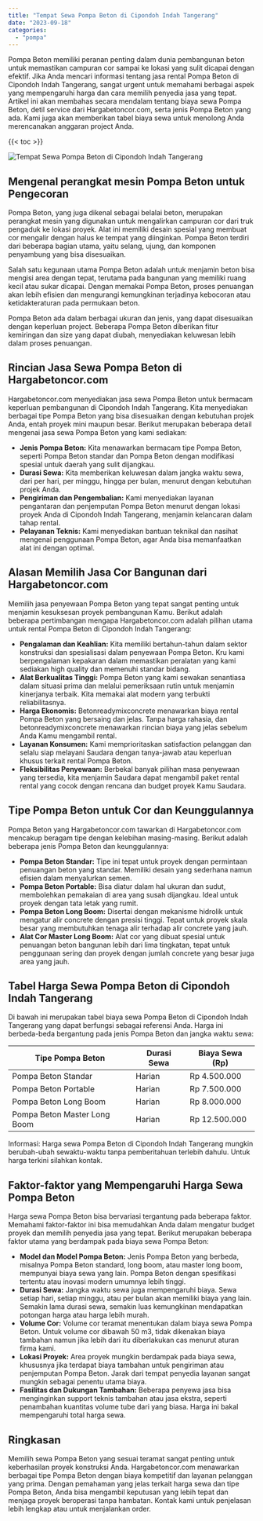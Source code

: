 ```yaml
---
title: "Tempat Sewa Pompa Beton di Cipondoh Indah Tangerang"
date: "2023-09-18"
categories: 
  - "pompa"
---
```




Pompa Beton memiliki peranan penting dalam dunia pembangunan beton untuk memastikan campuran cor sampai ke lokasi yang sulit dicapai dengan efektif. Jika Anda mencari informasi tentang jasa rental Pompa Beton di Cipondoh Indah Tangerang, sangat urgent untuk memahami berbagai aspek yang mempengaruhi harga dan cara memilih penyedia jasa yang tepat. Artikel ini akan membahas secara mendalam tentang biaya sewa Pompa Beton, detil service dari Hargabetoncor.com, serta jenis Pompa Beton yang ada. Kami juga akan memberikan tabel biaya sewa untuk menolong Anda merencanakan anggaran project Anda.

{{< toc >}}

![Tempat Sewa Pompa Beton di Cipondoh Indah Tangerang](https://hargareadymixid.github.io/pompa/concrete-pump%20(6).png)

## Mengenal perangkat mesin Pompa Beton untuk Pengecoran

Pompa Beton, yang juga dikenal sebagai belalai beton, merupakan perangkat mesin yang digunakan untuk mengalirkan campuran cor dari truk pengaduk ke lokasi proyek. Alat ini memiliki desain spesial yang membuat cor mengalir dengan halus ke tempat yang diinginkan. Pompa Beton terdiri dari beberapa bagian utama, yaitu selang, ujung, dan komponen penyambung yang bisa disesuaikan.

Salah satu kegunaan utama Pompa Beton adalah untuk menjamin beton bisa mengisi area dengan tepat, terutama pada bangunan yang memiliki ruang kecil atau sukar dicapai. Dengan memakai Pompa Beton, proses penuangan akan lebih efisien dan mengurangi kemungkinan terjadinya kebocoran atau ketidakteraturan pada permukaan beton.

Pompa Beton ada dalam berbagai ukuran dan jenis, yang dapat disesuaikan dengan keperluan project. Beberapa Pompa Beton diberikan fitur kemiringan dan size yang dapat diubah, menyediakan keluwesan lebih dalam proses penuangan.

## Rincian Jasa Sewa Pompa Beton di Hargabetoncor.com

Hargabetoncor.com menyediakan jasa sewa Pompa Beton untuk bermacam keperluan pembangunan di Cipondoh Indah Tangerang. Kita menyediakan berbagai tipe Pompa Beton yang bisa disesuaikan dengan kebutuhan projek Anda, entah proyek mini maupun besar. Berikut merupakan beberapa detail mengenai jasa sewa Pompa Beton yang kami sediakan:

- **Jenis Pompa Beton:** Kita menawarkan bermacam tipe Pompa Beton, seperti Pompa Beton standar dan Pompa Beton dengan modifikasi spesial untuk daerah yang sulit dijangkau.
- **Durasi Sewa:** Kita memberikan keluwesan dalam jangka waktu sewa, dari per hari, per minggu, hingga per bulan, menurut dengan kebutuhan projek Anda.
- **Pengiriman dan Pengembalian:** Kami menyediakan layanan pengantaran dan penjemputan Pompa Beton menurut dengan lokasi proyek Anda di Cipondoh Indah Tangerang, menjamin kelancaran dalam tahap rental.
- **Pelayanan Teknis:** Kami menyediakan bantuan teknikal dan nasihat mengenai penggunaan Pompa Beton, agar Anda bisa memanfaatkan alat ini dengan optimal.

## Alasan Memilih Jasa Cor Bangunan dari Hargabetoncor.com

Memilih jasa penyewaan Pompa Beton yang tepat sangat penting untuk menjamin kesuksesan proyek pembangunan Kamu. Berikut adalah beberapa pertimbangan mengapa Hargabetoncor.com adalah pilihan utama untuk rental Pompa Beton di Cipondoh Indah Tangerang:

- **Pengalaman dan Keahlian:** Kita memiliki bertahun-tahun dalam sektor konstruksi dan spesialisasi dalam penyewaan Pompa Beton. Kru kami berpengalaman kepakaran dalam memastikan peralatan yang kami sediakan high quality dan memenuhi standar bidang.
- **Alat Berkualitas Tinggi:** Pompa Beton yang kami sewakan senantiasa dalam situasi prima dan melalui pemeriksaan rutin untuk menjamin kinerjanya terbaik. Kita memakai alat modern yang terbukti reliabilitasnya.
- **Harga Ekonomis:** Betonreadymixconcrete menawarkan biaya rental Pompa Beton yang bersaing dan jelas. Tanpa harga rahasia, dan betonreadymixconcrete menawarkan rincian biaya yang jelas sebelum Anda Kamu mengambil rental.
- **Layanan Konsumen:** Kami memprioritaskan satisfaction pelanggan dan selalu siap melayani Saudara dengan tanya-jawab atau keperluan khusus terkait rental Pompa Beton.
- **Fleksibilitas Penyewaan:** Berbekal banyak pilihan masa penyewaan yang tersedia, kita menjamin Saudara dapat mengambil paket rental rental yang cocok dengan rencana dan budget proyek Kamu Saudara.

## Tipe Pompa Beton untuk Cor dan Keunggulannya

Pompa Beton yang Hargabetoncor.com tawarkan di Hargabetoncor.com mencakup beragam tipe dengan kelebihan masing-masing. Berikut adalah beberapa jenis Pompa Beton dan keunggulannya:

- **Pompa Beton Standar:** Tipe ini tepat untuk proyek dengan permintaan penuangan beton yang standar. Memiliki desain yang sederhana namun efisien dalam menyalurkan semen.
- **Pompa Beton Portable:** Bisa diatur dalam hal ukuran dan sudut, membolehkan pemakaian di area yang susah dijangkau. Ideal untuk proyek dengan tata letak yang rumit.
- **Pompa Beton Long Boom:** Disertai dengan mekanisme hidrolik untuk mengatur alir concrete dengan presisi tinggi. Tepat untuk proyek skala besar yang membutuhkan tenaga alir terhadap alir concrete yang jauh.
- **Alat Cor Master Long Boom:** Alat cor yang dibuat spesial untuk penuangan beton bangunan lebih dari lima tingkatan, tepat untuk penggunaan sering dan proyek dengan jumlah concrete yang besar juga area yang jauh.

## Tabel Harga Sewa Pompa Beton di Cipondoh Indah Tangerang

Di bawah ini merupakan tabel biaya sewa Pompa Beton di Cipondoh Indah Tangerang yang dapat berfungsi sebagai referensi Anda. Harga ini berbeda-beda bergantung pada jenis Pompa Beton dan jangka waktu sewa:

| Tipe Pompa Beton | Durasi Sewa | Biaya Sewa (Rp) |
| --- | --- | --- |
| Pompa Beton Standar | Harian | Rp 4.500.000 |
| Pompa Beton Portable | Harian | Rp 7.500.000 |
| Pompa Beton Long Boom | Harian | Rp 8.000.000 |
| Pompa Beton Master Long Boom | Harian | Rp 12.500.000 |

Informasi: Harga sewa Pompa Beton di Cipondoh Indah Tangerang mungkin berubah-ubah sewaktu-waktu tanpa pemberitahuan terlebih dahulu. Untuk harga terkini silahkan kontak.

## Faktor-faktor yang Mempengaruhi Harga Sewa Pompa Beton

Harga sewa Pompa Beton bisa bervariasi tergantung pada beberapa faktor. Memahami faktor-faktor ini bisa memudahkan Anda dalam mengatur budget proyek dan memilih penyedia jasa yang tepat. Berikut merupakan beberapa faktor utama yang berdampak pada biaya sewa Pompa Beton:

- **Model dan Model Pompa Beton:** Jenis Pompa Beton yang berbeda, misalnya Pompa Beton standard, long boom, atau master long boom, mempunyai biaya sewa yang lain. Pompa Beton dengan spesifikasi tertentu atau inovasi modern umumnya lebih tinggi.
- **Durasi Sewa:** Jangka waktu sewa juga mempengaruhi biaya. Sewa setiap hari, setiap minggu, atau per bulan akan memiliki biaya yang lain. Semakin lama durasi sewa, semakin luas kemungkinan mendapatkan potongan harga atau harga lebih murah.
- **Volume Cor:** Volume cor teramat menentukan dalam biaya sewa Pompa Beton. Untuk volume cor dibawah 50 m3, tidak dikenakan biaya tambahan namun jika lebih dari itu diberlakukan cas menurut aturan firma kami.
- **Lokasi Proyek:** Area proyek mungkin berdampak pada biaya sewa, khususnya jika terdapat biaya tambahan untuk pengiriman atau penjemputan Pompa Beton. Jarak dari tempat penyedia layanan sangat mungkin sebagai penentu utama biaya.
- **Fasilitas dan Dukungan Tambahan:** Beberapa penyewa jasa bisa menginginkan support teknis tambahan atau jasa ekstra, seperti penambahan kuantitas volume tube dari yang biasa. Harga ini bakal mempengaruhi total harga sewa.

## Ringkasan

Memilih sewa Pompa Beton yang sesuai teramat sangat penting untuk keberhasilan proyek konstruksi Anda. Hargabetoncor.com menawarkan berbagai tipe Pompa Beton dengan biaya kompetitif dan layanan pelanggan yang prima. Dengan pemahaman yang jelas terkait harga sewa dan tipe Pompa Beton, Anda bisa mengambil keputusan yang lebih tepat dan menjaga proyek beroperasi tanpa hambatan. Kontak kami untuk penjelasan lebih lengkap atau untuk menjalankan order.
